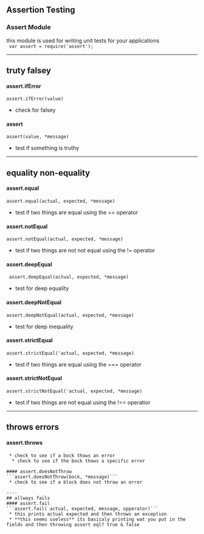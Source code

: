 ## Assertion Testing  

### Assert  Module
this module is used for writing unit tests for your applications  
``` var assert = require('assert');```  

----
## truty falsey

#### assert.ifError  
 ``` assert.ifError(value) ```  
 * check for falsey

#### assert  
```assert(value, *message)```
 * test if something is truthy

----
## equality non-equality 
#### assert.equal  
```assert.equal(actual, expected, *message)```
 * test if two things are equal using the == operator  

#### assert.notEqual 
```assert.notEqual(actual, expected, *message)```
 * test if two things are not not equal using the != operator

#### assert.deepEqual  
``` assert.deepEqual(actual, expected, *message)```
 * test for deep equality

#### assert.deepNotEqual  
```assert.deepNotEqual(actual, expected, *message)```
 * test for deep inequality

#### assert.strictEqual  
```assert.strictEqual('actual, expected, *message)```
 * test if two things are equal using the === operator

#### assert.strictNotEqual  
```assert.strictNotEqual('actual, expected, *message)```
 * test if two things are not equal using the !== operatior

----
## throws errors

#### assert.throws  
``` assert.throws(block, *error, *message)
 * check to see if a bock thows an error
  * check to see if the bock thows a specific error

#### assert.doesNotThrow  
```assert.doesNotThrow(bock, *message)```
 * check to see if a block does not throw an error

----
## allways fails
#### assert.fail 
```assert.fail( actual, expected, message, opperator)```
 * this prints actual expected and then throws an exception
 * **this seems useless** its basicaly printing wat you put in the fields and then throwing assert eql? true & false


 
